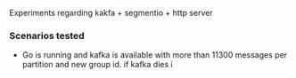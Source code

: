 Experiments regarding kakfa + segmentio + http server

### Scenarios tested

* Go is running and kafka is available with more than 11300 messages per partition and new group id.
if kafka dies i